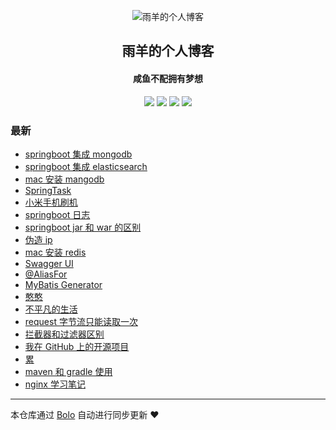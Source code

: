 <p align="center"><img alt="雨羊的个人博客" src="https://b3logfile.com/file/2021/01/4087334-f4f28b3b.png"></p><h2 align="center">
雨羊的个人博客
</h2>

<h4 align="center">咸鱼不配拥有梦想</h4>
<p align="center"><a title="雨羊的个人博客" target="_blank" href="https://github.com/Rainsheep/bolo-blog"><img src="https://img.shields.io/github/last-commit/Rainsheep/bolo-blog.svg?style=flat-square&color=FF9900"></a>
<a title="GitHub repo size in bytes" target="_blank" href="https://github.com/Rainsheep/bolo-blog"><img src="https://img.shields.io/github/repo-size/Rainsheep/bolo-blog.svg?style=flat-square"></a>
<a title="Bolo Version" target="_blank" href="https://github.com/adlered/bolo-solo"><img src="https://img.shields.io/badge/bolo-v2.5 稳定版-f1e05a.svg?style=flat-square&color=blueviolet"></a>
<a title="Hits" target="_blank" href="https://github.com/88250/hits"><img src="https://hits.b3log.org/Rainsheep/bolo-blog.svg"></a></p>

### 最新

* [springboot 集成 mongodb](https://www.rainsheep.cn/articles/2021/10/02/1633108531628.html)
* [springboot 集成 elasticsearch](https://www.rainsheep.cn/articles/2021/10/01/1633103632237.html)
* [mac 安装 mangodb](https://www.rainsheep.cn/articles/2021/10/01/1633100959279.html)
* [SpringTask](https://www.rainsheep.cn/articles/2021/09/23/1632370955823.html)
* [小米手机刷机](https://www.rainsheep.cn/articles/2021/09/23/1632366442170.html)
* [springboot 日志](https://www.rainsheep.cn/articles/2021/09/21/1632197415896.html)
* [springboot jar 和 war 的区别](https://www.rainsheep.cn/articles/2021/09/18/1631945279380.html)
* [伪造 ip](https://www.rainsheep.cn/articles/2021/09/04/1630767091858.html)
* [mac 安装 redis](https://www.rainsheep.cn/articles/2021/09/03/1630679748847.html)
* [Swagger UI](https://www.rainsheep.cn/articles/2021/09/03/1630668247239.html)
* [@AliasFor](https://www.rainsheep.cn/articles/2021/09/03/1630640642592.html)
* [MyBatis Generator](https://www.rainsheep.cn/articles/2021/09/02/1630583468424.html)
* [憨憨](https://www.rainsheep.cn/articles/2021/08/29/1630216560368.html)
* [不平凡的生活](https://www.rainsheep.cn/shiliu)
* [request 字节流只能读取一次](https://www.rainsheep.cn/articles/2021/08/22/1629610223095.html)
* [拦截器和过滤器区别](https://www.rainsheep.cn/articles/2021/08/22/1629608544693.html)
* [我在 GitHub 上的开源项目](https://www.rainsheep.cn/github)
* [累](https://www.rainsheep.cn/articles/2021/08/10/1628529583947.html)
* [maven 和 gradle 使用](https://www.rainsheep.cn/articles/2021/08/06/1628185814836.html)
* [nginx 学习笔记](https://www.rainsheep.cn/articles/2021/08/04/1628089528543.html)



---

本仓库通过 [Bolo](https://github.com/adlered/bolo-solo) 自动进行同步更新 ❤️ 